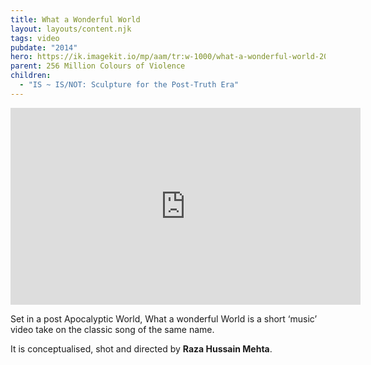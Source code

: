```yaml
---
title: What a Wonderful World
layout: layouts/content.njk
tags: video
pubdate: "2014"
hero: https://ik.imagekit.io/mp/aam/tr:w-1000/what-a-wonderful-world-2014.png
parent: 256 Million Colours of Violence
children:
  - "IS ~ IS/NOT: Sculpture for the Post-Truth Era"
---
```

<iframe width="560" height="315" src="https://www.youtube.com/embed/7ZL_0ZJ7n98" frameborder="0" allow="accelerometer; autoplay; clipboard-write; encrypted-media; gyroscope; picture-in-picture" allowfullscreen></iframe>

Set in a post Apocalyptic World, What a wonderful World is a short ‘music’
video take on the classic song of the same name.

It is conceptualised, shot and directed by **Raza Hussain Mehta**.